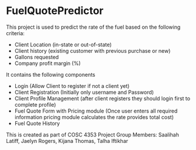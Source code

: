 # FuelQuotePredictor

This project is used to predict the rate of the fuel based on the following criteria:
- Client Location (in-state or out-of-state)
- Client history (existing customer with previous purchase or new)
- Gallons requested
- Company profit margin (%)
  
It contains the following components 
- Login (Allow Client to register if not a client yet)
- Client Registration (Initially only username and Password)
- Client Profile Management (after client registers they should login first to complete profile)
- Fuel Quote Form with Pricing module (Once user enters all required information pricing module calculates the rate provides total cost)
- Fuel Quote History

This is created as part of COSC 4353 Project
Group Members: Saalihah Latiff, Jaelyn Rogers, Kijana Thomas, Talha Iftikhar
